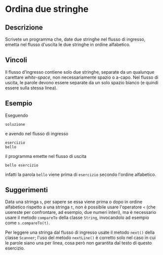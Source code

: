 Ordina due stringhe
===================

Descrizione
-----------

Scrivete un programma che, date due stringhe nel flusso di ingresso, emetta nel
flusso d'uscita le due stringhe in ordine alfabetico.


Vincoli
-------

Il flusso d'ingresso contiene solo due stringhe, separate da un qualunque
carettare *white-space*, non necessariamente spazio o a-capo. Nel flusso di
uscita, le parole devono essere separate da un solo spazio bianco (e quindi
essere sulla stessa linea).


Esempio
-------

Eseguendo

    soluzione

e avendo nel flusso di ingresso

    esercizio
    bello

il programma emette nel flusso di uscita

    bello esercizio

infatti la parola `bello` viene prima di `esercizio` secondo l'ordine alfabetico.


Suggerimenti
------------

Data una stringa `s`, per sapere se essa viene prima o dopo in ordine alfabetico
rispetto a una stringa `t`, non è possibile usare l'operatore `<` (che usereste
per confrontare, ad esempio, due numeri interi), ma è necessario usare il metodo
`compareTo` della classe `String`, invocandolo ad esempio come `s.compareTo(t)`.

Per leggere una stringa dal flusso di ingresso usate il metodo `next()` della
classe `Scanner`; l'uso del metodo `nextLine()` è corretto solo nel caso in cui
le parole siano una per linea, cosa però non garantita dal testo di questo
esercizio.
